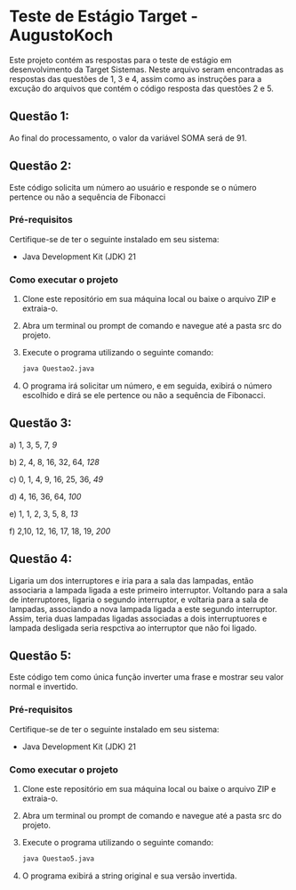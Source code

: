 # Teste de Estágio Target - AugustoKoch

Este projeto contém as respostas para o teste de estágio em desenvolvimento da Target Sistemas.
Neste arquivo seram encontradas as respostas das questões de 1, 3 e 4,
assim como as instruções para a excução do arquivos que contém o código resposta das questões 2 e 5.

## Questão 1:
Ao final do processamento, o valor da variável SOMA será de 91.

## Questão 2:
Este código solicita um número ao usuário e responde se o número pertence ou não a sequência de Fibonacci

### Pré-requisitos
Certifique-se de ter o seguinte instalado em seu sistema:

- Java Development Kit (JDK) 21

### Como executar o projeto

1. Clone este repositório em sua máquina local ou baixe o arquivo ZIP e extraia-o.
2. Abra um terminal ou prompt de comando e navegue até a pasta src do projeto.
3. Execute o programa utilizando o seguinte comando:

   ```bash
   java Questao2.java

5. O programa irá solicitar um número, e em seguida, exibirá o número escolhido e dirá se ele pertence ou não a sequência de Fibonacci.

## Questão 3:
a) 1, 3, 5, 7, _9_

b) 2, 4, 8, 16, 32, 64, _128_

c) 0, 1, 4, 9, 16, 25, 36, _49_

d) 4, 16, 36, 64, _100_

e) 1, 1, 2, 3, 5, 8, _13_

f) 2,10, 12, 16, 17, 18, 19, _200_

## Questão 4:
Ligaria um dos interruptores e iria para a sala das lampadas,
então associaria a lampada ligada a este primeiro interruptor.
Voltando para a sala de interruptores, ligaria o segundo interruptor, e voltaria para a sala de lampadas,
associando a nova lampada ligada a este segundo interruptor. Assim, teria duas lampadas ligadas associadas
a dois interruptuores e lampada desligada seria respctiva ao interruptor que não foi ligado.


## Questão 5:
Este código tem como única função inverter uma frase e mostrar seu valor normal e invertido.

### Pré-requisitos
Certifique-se de ter o seguinte instalado em seu sistema:

- Java Development Kit (JDK) 21

### Como executar o projeto

1. Clone este repositório em sua máquina local ou baixe o arquivo ZIP e extraia-o.
2. Abra um terminal ou prompt de comando e navegue até a pasta src do projeto.
3. Execute o programa utilizando o seguinte comando:

   ```bash
   java Questao5.java

5. O programa exibirá a string original e sua versão invertida.
